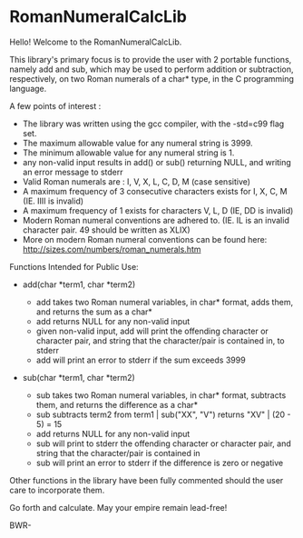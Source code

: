 # RomanNumeralCalcLib
Hello! Welcome to the RomanNumeralCalcLib.  

This library's primary focus is to provide the user with 2 portable functions, namely add and sub, which may be used to perform 
addition or subtraction, respectively, on two Roman numerals of a char\* type, in the C programming language.   

A few points of interest :  
* The library was written using the gcc compiler, with the -std=c99 flag set.  
* The maximum allowable value for any numeral string is 3999.  
* The minimum allowable value for any numeral string is 1.  
* any non-valid input results in add() or sub() returning NULL, and writing an error message to stderr  
* Valid Roman numerals are : I, V, X, L, C, D, M (case sensitive)  
* A maximum frequency of 3 consecutive characters exists for I, X, C, M (IE. IIII is invalid)  
* A maximum frequency of 1 exists for characters V, L, D (IE, DD is invalid)  
* Modern Roman numeral conventions are adhered to. (IE. IL is an invalid character pair. 49 should be written as XLIX)  
* More on modern Roman numeral conventions can be found here: http://sizes.com/numbers/roman_numerals.htm  
  
Functions Intended for Public Use:  
  
* add(char *term1, char *term2)  
	* add takes two Roman numeral variables, in char* format, adds them, and returns the sum as a char\*  
	* add returns NULL for any non-valid input  
	* given non-valid input, add will print the offending character or character pair, and string that the character/pair is contained in, to stderr  
	* add will print an error to stderr if the sum exceeds 3999  
  
* sub(char *term1, char *term2)  
	* sub takes two Roman numeral variables, in char* format, subtracts them, and returns the difference as a char*  
	* sub subtracts term2 from term1 | sub("XX", "V") returns "XV" | (20 - 5) = 15  
	* add returns NULL for any non-valid input  
	* sub will print to stderr the offending character or character pair, and string that the character/pair is contained in  
	* sub will print an error to stderr if the difference is zero or negative  
    
Other functions in the library have been fully commented should the user care to incorporate them.  
  
Go forth and calculate. May your empire remain lead-free!  
   
BWR-
